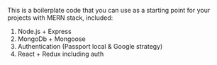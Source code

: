 This is a boilerplate code that you can use as a starting point for your projects with MERN stack, included:

1) Node.js + Express
2) MongoDb + Mongoose
3) Authentication (Passport local & Google strategy)
4) React + Redux including auth
